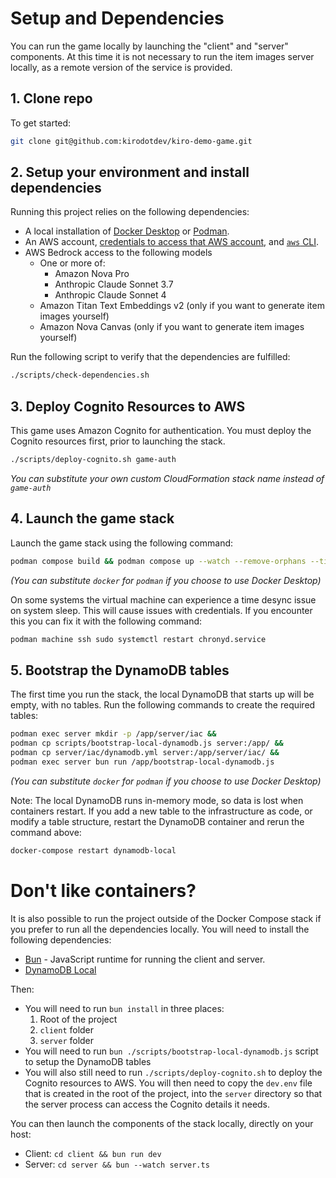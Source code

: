# Setup and Dependencies

You can run the game locally by launching the "client" and "server" components.
At this time it is not necessary to run the item images server locally, as a remote
version of the service is provided.

## 1. Clone repo

To get started:

```sh
git clone git@github.com:kirodotdev/kiro-demo-game.git
```

## 2. Setup your environment and install dependencies

Running this project relies on the following dependencies:

* A local installation of [Docker Desktop](https://www.docker.com/products/docker-desktop/) or [Podman](https://podman.io/).
* An AWS account, [credentials to access that AWS account](https://docs.aws.amazon.com/cli/latest/userguide/getting-started-prereqs.html), and [`aws` CLI](https://docs.aws.amazon.com/cli/latest/userguide/cli-chap-getting-started.html).
* AWS Bedrock access to the following models
   - One or more of:
      - Amazon Nova Pro
      - Anthropic Claude Sonnet 3.7
      - Anthropic Claude Sonnet 4
   - Amazon Titan Text Embeddings v2 (only if you want to generate item images yourself)
   - Amazon Nova Canvas (only if you want to generate item images yourself)

Run the following script to verify that the dependencies are fulfilled:

```sh
./scripts/check-dependencies.sh
```

## 3. Deploy Cognito Resources to AWS

This game uses Amazon Cognito for authentication. You must deploy the Cognito resources first, prior to launching the stack.

```sh
./scripts/deploy-cognito.sh game-auth
```
_You can substitute your own custom CloudFormation stack name instead of `game-auth`_

## 4. Launch the game stack

Launch the game stack using the following command:

```sh
podman compose build && podman compose up --watch --remove-orphans --timeout 0 --force-recreate
```
_(You can substitute `docker` for `podman` if you choose to use Docker Desktop)_

On some systems the virtual machine can experience a time desync
issue on system sleep. This will cause issues with
credentials. If you encounter this you can fix it with the following
command:

```sh
podman machine ssh sudo systemctl restart chronyd.service
```

## 5. Bootstrap the DynamoDB tables

The first time you run the stack, the local DynamoDB that starts up will be
empty, with no tables. Run the following commands to create the required tables:

```sh
podman exec server mkdir -p /app/server/iac &&
podman cp scripts/bootstrap-local-dynamodb.js server:/app/ &&
podman cp server/iac/dynamodb.yml server:/app/server/iac/ &&
podman exec server bun run /app/bootstrap-local-dynamodb.js
```
_(You can substitute `docker` for `podman` if you choose to use Docker Desktop)_

Note: The local DynamoDB runs in-memory mode, so data is lost when containers restart. If you add a new table to the infrastructure as code, or modify a table structure, restart the DynamoDB container and rerun the command above:
```bash
docker-compose restart dynamodb-local
```

# Don't like containers?

It is also possible to run the project outside of the Docker Compose stack if you prefer to run all the dependencies locally. You will 
need to install the following dependencies:

* [Bun](https://bun.sh/) - JavaScript runtime for running the client and server. 
* [DynamoDB Local](https://docs.aws.amazon.com/amazondynamodb/latest/developerguide/DynamoDBLocal.html)

Then:
* You will need to run `bun install` in three places:
   1. Root of the project
   2. `client` folder
   3. `server` folder
* You will need to run `bun ./scripts/bootstrap-local-dynamodb.js` script to setup the DynamoDB tables
* You will also still need to run `./scripts/deploy-cognito.sh` to deploy the Cognito resources to AWS. You will then need
  to copy the `dev.env` file that is created in the root of the project, into the `server` directory so that
  the server process can access the Cognito details it needs.

You can then launch the components of the stack locally, directly on your host:

- Client: `cd client && bun run dev`
- Server: `cd server && bun --watch server.ts` 